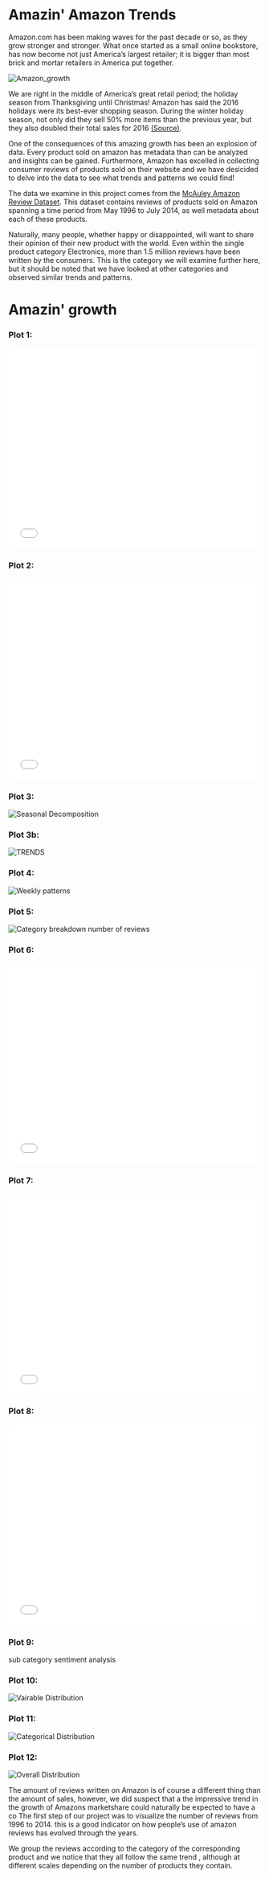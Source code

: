 # Amazin' Amazon Trends

Amazon.com has been making waves for the past decade or so, as they grow stronger and stronger. What once started as a small online bookstore, has now become not just America’s largest retailer; it is bigger than most brick and mortar retailers in America put together.

![Amazon_growth](/ada2017/images/amazon_growth.PNG)


We are right in the middle of America’s great retail period; the holiday season from Thanksgiving until Christmas!  Amazon has said the 2016 holidays were its best-ever shopping season. During the winter holiday season, not only did they sell 50% more items than the previous year, but they also doubled their total sales for 2016 [(Source)](http://fortune.com/2017/01/04/amazon-marketplace-sales/).

One of the consequences of this amazing growth has been an explosion of data. Every product sold on amazon has metadata than can be analyzed and insights can be gained. Furthermore, Amazon has excelled in collecting consumer reviews of products sold on their website and we have desicided to delve into the data to see what trends and patterns we could find!

The data we examine in this project comes from the [McAuley Amazon Review Dataset](http://jmcauley.ucsd.edu/data/amazon/). This dataset contains reviews of products sold on Amazon spanning a time period from May 1996 to July 2014, as well metadata about each of these products. 

Naturally, many people, whether happy or disappointed, will want to share their opinion of their new product with the world. Even within  the single product category Electronics, more than 1.5 million reviews have been written by the consumers. This is the category we will examine further here, but it should be noted that we have looked at other categories and observed similar trends and patterns.


# Amazin' growth


### Plot 1:
<iframe width="100%" height="400" src="/ada2017/images/1_number.html" frameborder="0"></iframe>

### Plot 2:
<iframe width="100%" height="400" src="/ada2017/images/2_number.html" frameborder="0"></iframe>

### Plot 3:
![Seasonal Decomposition](/ada2017/images/3_seasonal_decomposition.png)

### Plot 3b:
![TRENDS](/ada2017/images/4_trend.png)

### Plot 4:
![Weekly patterns](/ada2017/images/4_zoom_weekly_pattern.png)

### Plot 5:
![Category breakdown number of reviews](/ada2017/images/Categories_number_reviews.png)

### Plot 6:
<iframe width="100%" height="400" src="/ada2017/images/6_Length_reviews.html" frameborder="0"></iframe>

### Plot 7:
<iframe width="100%" height="400" src="/ada2017/images/7_sentiment_evolution.html" frameborder="0"></iframe>

### Plot 8:
<iframe width="100%" height="400" src="/ada2017/images/8_Overall_evolution.html" frameborder="0"></iframe>

### Plot 9:
sub category sentiment analysis

### Plot 10:
![Vairable Distribution](/ada2017/images/distribution_Variables.png)

### Plot 11:
![Categorical Distribution](/ada2017/images/distribution_across_categories.png)

### Plot 12:
![Overall Distribution](/ada2017/images/distribution_overall.png)










The amount of reviews written on Amazon is of course a different thing than the amount of sales, however, we did suspect that a the impressive trend in the growth of Amazons marketshare could naturally be expected to have a co 
The first step of our project was to visualize the number of reviews from 1996 to 2014. 
this is a good indicator on how people’s use of  amazon reviews has evolved through the years.

We group the reviews according to the category of the corresponding product and we notice that they all follow the same trend , although at different scales depending on the number of products they contain.

